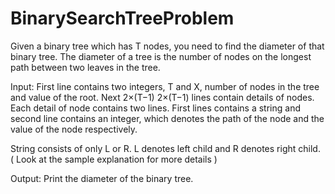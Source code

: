 # BinarySearchTreeProblem
Given a binary tree which has 
T nodes, you need to find the diameter of that binary tree. The diameter of a tree is the number of nodes on the longest path between two leaves in the tree.

Input:
First line contains two integers, 
T and 
X, number of nodes in the tree and value of the root.
Next 
2×(T−1) 2×(T−1) lines contain details of nodes.
Each detail of node contains two lines. First lines contains a string and second line contains an integer, which denotes the path of the node and the value of the node respectively.

String consists of only 
L or R. 
L denotes left child and 
R denotes right child. ( Look at the sample explanation for more details )

Output:
Print the diameter of the binary tree.

